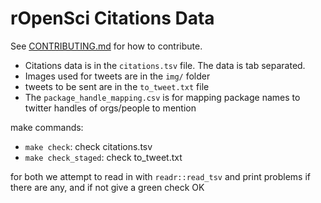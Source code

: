 rOpenSci Citations Data
=======================

See [CONTRIBUTING.md](.github/CONTRIBUTING.md) for how to contribute.

- Citations data is in the `citations.tsv` file. The data is tab separated.
- Images used for tweets are in the `img/` folder
- tweets to be sent are in the `to_tweet.txt` file
- The `package_handle_mapping.csv` is for mapping package names to twitter handles of orgs/people to mention

make commands:

- `make check`: check citations.tsv
- `make check_staged`: check to_tweet.txt

for both we attempt to read in with `readr::read_tsv` and print problems if there are any, and if not give a green check OK

